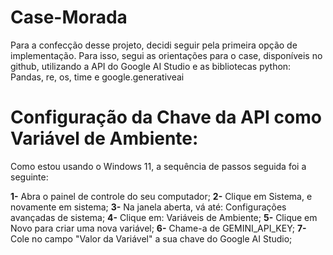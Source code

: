 # Case-Morada

Para a confecção desse projeto, decidi seguir pela primeira opção de implementação.
Para isso, segui as orientações para o case, disponíveis no github, utilizando a API do Google AI Studio e as bibliotecas python: Pandas, re, os, time e google.generativeai

# Configuração da Chave da API como Variável de Ambiente:

Como estou usando o Windows 11, a sequência de passos seguida foi a seguinte:

**1-** Abra o painel de controle do seu computador;
**2-** Clique em Sistema, e novamente em sistema;
**3-** Na janela aberta, vá até: Configurações avançadas de sistema;
**4-** Clique em: Variáveis de Ambiente;
**5-** Clique em Novo para criar uma nova variável;
**6-** Chame-a de GEMINI_API_KEY;
**7-** Cole no campo "Valor da Variável" a sua chave do Google AI Studio;
